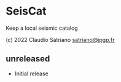 # SeisCat

Keep a local seismic catalog

(c) 2022 Claudio Satriano <satriano@ipgp.fr>

## unreleased

- Initial release
